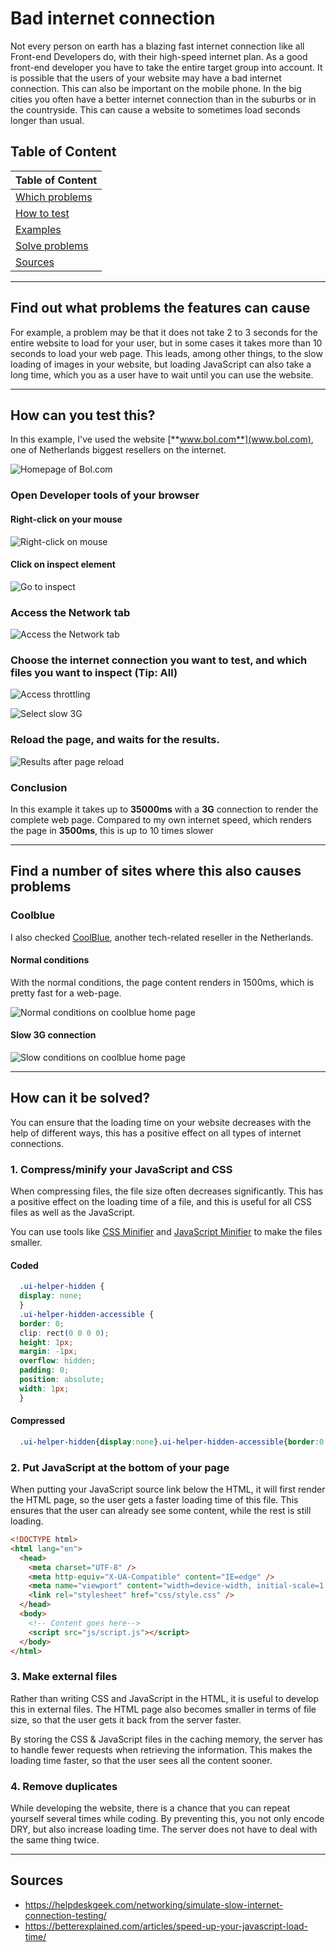 # **Bad internet connection**

Not every person on earth has a blazing fast internet connection like all Front-end Developers do, with their high-speed internet plan. As a good front-end developer you have to take the entire target group into account. It is possible that the users of your website may have a bad internet connection. This can also be important on the mobile phone. In the big cities you often have a better internet connection than in the suburbs or in the countryside. This can cause a website to sometimes load seconds longer than usual.

## **Table of Content**

| Table of Content                                                    |
| ------------------------------------------------------------------- |
| [Which problems](#Find-out-what-problems-the-features-can-cause)    |
| [How to test](#How-can-you-test-this)                               |
| [Examples](#Find-a-number-of-sites-where-this-also-causes-problems) |
| [Solve problems](#How-can-it-be-solved)                             |
| [Sources](#Sources)                                                 |

---

## **Find out what problems the features can cause**

For example, a problem may be that it does not take 2 to 3 seconds for the entire website to load for your user, but in some cases it takes more than 10 seconds to load your web page. This leads, among other things, to the slow loading of images in your website, but loading JavaScript can also take a long time, which you as a user have to wait until you can use the website.

---

## **How can you test this?**

In this example, I've used the website [**www.bol.com**](www.bol.com), one of Netherlands biggest resellers on the internet.

![Homepage of Bol.com](https://user-images.githubusercontent.com/48051912/110778122-3e62cb80-8262-11eb-8546-3240d6bfd65b.png)

### **Open Developer tools of your browser**

#### **Right-click on your mouse**

![Right-click on mouse](https://user-images.githubusercontent.com/48051912/110778143-43c01600-8262-11eb-8e16-42cd296591a6.png)

#### **Click on inspect element**

![Go to inspect](https://user-images.githubusercontent.com/48051912/110778146-4458ac80-8262-11eb-96b6-347e63c95442.png)

### **Access the Network tab**

![Access the Network tab](https://user-images.githubusercontent.com/48051912/110778142-43277f80-8262-11eb-989b-d6dffc66a633.png)

### **Choose the internet connection you want to test, and which files you want to inspect (Tip: All)**

![Access throttling](https://user-images.githubusercontent.com/48051912/110778140-428ee900-8262-11eb-8c59-83548c2ee4f4.png)

![Select slow 3G](https://user-images.githubusercontent.com/48051912/110778135-41f65280-8262-11eb-9cf9-d8b2b7d471a6.png)

### **Reload the page, and waits for the results.**

![Results after page reload](https://user-images.githubusercontent.com/48051912/110778131-40c52580-8262-11eb-8301-b6f1420dd739.png)

### **Conclusion**

In this example it takes up to **35000ms** with a **3G** connection to render the complete web page. Compared to my own internet speed, which renders the page in **3500ms**, this is up to 10 times slower

---

## **Find a number of sites where this also causes problems**

### Coolblue

I also checked [CoolBlue](www.coollue.nl), another tech-related reseller in the Netherlands.

#### **Normal conditions**

With the normal conditions, the page content renders in 1500ms, which is pretty fast for a web-page.

![Normal conditions on coolblue home page](https://user-images.githubusercontent.com/48051912/110779203-8c2c0380-8263-11eb-97f9-0569f9834760.png)

#### **Slow 3G connection**

![Slow conditions on coolblue home page](https://user-images.githubusercontent.com/48051912/110779210-8f26f400-8263-11eb-9481-5e259390a3f3.png)

---

## **How can it be solved?**

You can ensure that the loading time on your website decreases with the help of different ways, this has a positive effect on all types of internet connections.

### **1. Compress/minify your JavaScript and CSS**

When compressing files, the file size often decreases significantly. This has a positive effect on the loading time of a file, and this is useful for all CSS files as well as the JavaScript.

You can use tools like [CSS Minifier](https://cssminifier.com/) and [JavaScript Minifier](https://javascript-minifier.com/) to make the files smaller.

#### **Coded**

```CSS
  .ui-helper-hidden {
  display: none;
  }
  .ui-helper-hidden-accessible {
  border: 0;
  clip: rect(0 0 0 0);
  height: 1px;
  margin: -1px;
  overflow: hidden;
  padding: 0;
  position: absolute;
  width: 1px;
  }
```

#### **Compressed**

```CSS
  .ui-helper-hidden{display:none}.ui-helper-hidden-accessible{border:0;clip:rect(0 0 0 0);height:1px;margin:-1px;overflow:hidden;padding:0;position:absolute;width:1px}
```

### **2. Put JavaScript at the bottom of your page**

When putting your JavaScript source link below the HTML, it will first render the HTML page, so the user gets a faster loading time of this file. This ensures that the user can already see some content, while the rest is still loading.

```html
<!DOCTYPE html>
<html lang="en">
  <head>
    <meta charset="UTF-8" />
    <meta http-equiv="X-UA-Compatible" content="IE=edge" />
    <meta name="viewport" content="width=device-width, initial-scale=1.0" />
    <link rel="stylesheet" href="css/style.css" />
  </head>
  <body>
    <!-- Content goes here-->
    <script src="js/script.js"></script>
  </body>
</html>
```

### **3. Make external files**

Rather than writing CSS and JavaScript in the HTML, it is useful to develop this in external files. The HTML page also becomes smaller in terms of file size, so that the user gets it back from the server faster.

By storing the CSS & JavaScript files in the caching memory, the server has to handle fewer requests when retrieving the information. This makes the loading time faster, so that the user sees all the content sooner.

### **4. Remove duplicates**

While developing the website, there is a chance that you can repeat yourself several times while coding. By preventing this, you not only encode DRY, but also increase loading time. The server does not have to deal with the same thing twice.

---

## **Sources**

- https://helpdeskgeek.com/networking/simulate-slow-internet-connection-testing/
- https://betterexplained.com/articles/speed-up-your-javascript-load-time/
